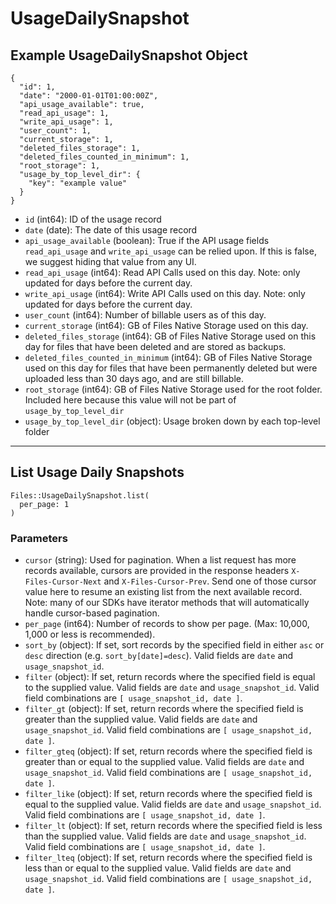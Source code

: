 # UsageDailySnapshot

## Example UsageDailySnapshot Object

```
{
  "id": 1,
  "date": "2000-01-01T01:00:00Z",
  "api_usage_available": true,
  "read_api_usage": 1,
  "write_api_usage": 1,
  "user_count": 1,
  "current_storage": 1,
  "deleted_files_storage": 1,
  "deleted_files_counted_in_minimum": 1,
  "root_storage": 1,
  "usage_by_top_level_dir": {
    "key": "example value"
  }
}
```

* `id` (int64): ID of the usage record
* `date` (date): The date of this usage record
* `api_usage_available` (boolean): True if the API usage fields `read_api_usage` and `write_api_usage` can be relied upon.  If this is false, we suggest hiding that value from any UI.
* `read_api_usage` (int64): Read API Calls used on this day. Note: only updated for days before the current day.
* `write_api_usage` (int64): Write API Calls used on this day. Note: only updated for days before the current day.
* `user_count` (int64): Number of billable users as of this day.
* `current_storage` (int64): GB of Files Native Storage used on this day.
* `deleted_files_storage` (int64): GB of Files Native Storage used on this day for files that have been deleted and are stored as backups.
* `deleted_files_counted_in_minimum` (int64): GB of Files Native Storage used on this day for files that have been permanently deleted but were uploaded less than 30 days ago, and are still billable.
* `root_storage` (int64): GB of Files Native Storage used for the root folder.  Included here because this value will not be part of `usage_by_top_level_dir`
* `usage_by_top_level_dir` (object): Usage broken down by each top-level folder


---

## List Usage Daily Snapshots

```
Files::UsageDailySnapshot.list(
  per_page: 1
)
```

### Parameters

* `cursor` (string): Used for pagination.  When a list request has more records available, cursors are provided in the response headers `X-Files-Cursor-Next` and `X-Files-Cursor-Prev`.  Send one of those cursor value here to resume an existing list from the next available record.  Note: many of our SDKs have iterator methods that will automatically handle cursor-based pagination.
* `per_page` (int64): Number of records to show per page.  (Max: 10,000, 1,000 or less is recommended).
* `sort_by` (object): If set, sort records by the specified field in either `asc` or `desc` direction (e.g. `sort_by[date]=desc`). Valid fields are `date` and `usage_snapshot_id`.
* `filter` (object): If set, return records where the specified field is equal to the supplied value. Valid fields are `date` and `usage_snapshot_id`. Valid field combinations are `[ usage_snapshot_id, date ]`.
* `filter_gt` (object): If set, return records where the specified field is greater than the supplied value. Valid fields are `date` and `usage_snapshot_id`. Valid field combinations are `[ usage_snapshot_id, date ]`.
* `filter_gteq` (object): If set, return records where the specified field is greater than or equal to the supplied value. Valid fields are `date` and `usage_snapshot_id`. Valid field combinations are `[ usage_snapshot_id, date ]`.
* `filter_like` (object): If set, return records where the specified field is equal to the supplied value. Valid fields are `date` and `usage_snapshot_id`. Valid field combinations are `[ usage_snapshot_id, date ]`.
* `filter_lt` (object): If set, return records where the specified field is less than the supplied value. Valid fields are `date` and `usage_snapshot_id`. Valid field combinations are `[ usage_snapshot_id, date ]`.
* `filter_lteq` (object): If set, return records where the specified field is less than or equal to the supplied value. Valid fields are `date` and `usage_snapshot_id`. Valid field combinations are `[ usage_snapshot_id, date ]`.
